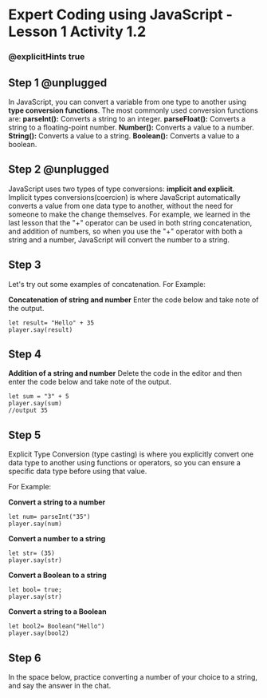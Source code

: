 # Expert Coding using JavaScript - Lesson 1 Activity 1.2
### @explicitHints true


 ## Step 1 @unplugged
In JavaScript, you can convert a variable from one type to another using **type conversion functions**. The most commonly used conversion functions are: 
**parseInt():** Converts a string to an integer.
**parseFloat():** Converts a string to a floating-point number.
**Number():** Converts a value to a number.
**String():** Converts a value to a string.
**Boolean():** Converts a value to a boolean.

## Step 2 @unplugged
JavaScript uses two types of type conversions: **implicit and explicit**. 
Implicit types conversions(coercion) is where JavaScript automatically converts a value from one data type to another, without the need for someone to make the change themselves. For example, we learned in the last lesson that the "+" operator can be used in both string concatenation, and addition of numbers, so when you use the "+" operator with both a string and a number, JavaScript will convert the number to a string. 

## Step 3 
Let's try out some examples of concatenation. 
For Example:

**Concatenation of string and number**
Enter the code below and take note of the output. 

    let result= "Hello" + 35
    player.say(result)
  
 ## Step 4
 
   **Addition of a string and number**
   Delete the code in the editor and then enter the code below and take note of the output. 
    
    let sum = "3" + 5
    player.say(sum)
    //output 35

## Step 5

Explicit Type Conversion (type casting) is where you explicitly convert one data type to another using functions or operators, so you can ensure a specific data type before using that value.

For Example:

**Convert a string to a number**

    let num= parseInt("35")
    player.say(num)

**Convert a number to a string**

    let str= (35)
    player.say(str)

**Convert a Boolean to a string**

    let bool= true;
    player.say(str)

**Convert a string to a Boolean**

    let bool2= Boolean("Hello")
    player.say(bool2)

## Step 6

In the space below, practice converting a number of your choice to a string, and say the answer in the chat.





